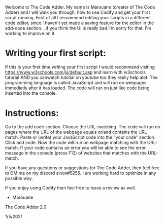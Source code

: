 Welcome to The Code Adder. My name is Marouane (creater of The Code Adder) and I will walk you through, how to use Codify and get your first script running. First of all I recommend editing your scripts in a different code editor, since I haven't yet made a saving feature for the editor in the add-code section. _If you think the UI is really bad I'm sorry for that. I'm working to improve on it.

# **Writing your first script:**
If this is your first time writing your first script I would recommend visiting https://www.w3schools.com/js/default.asp and learn with w3schools tutorial AND you canwatch tutotial on youtube too they really help alot. The programming language is called JavaScript and will run on webpages immediatly after it has loaded. The code will run on just like code being inserted into the console. 

# **Instructions:**
Go to the add code section.
Choose the URL-matching. The code will run on pages where the URL of the webpage equals or/and contains the URL-match.
Paste or (write) your JavaScript code into the "your code" section.
Click add code.
Now the code will run on webpage matching with the URL-match.
If your code contains an error you will be able to see the error message in the console (press F12) of websites that matches with the URL-match.

If you have any questions or suggestions for The Code Adder, then feel free to DM me on my discord sinon#5255. I am working hard to optimize in any possible way. 

If you enjoy using Codify then feel free to leave a review as well. 

- Marouane

 

The Code Adder 2.0

1/5/2021
